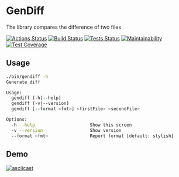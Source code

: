 # GenDiff

The library compares the difference of two files

[![Actions Status](https://github.com/taponomarev/php-project-lvl2/workflows/hexlet-check/badge.svg)](https://github.com/taponomarev/php-project-lvl2/actions)
[![Build Status](https://github.com/taponomarev/php-project-lvl2/workflows/Build/badge.svg)](https://github.com/taponomarev/php-project-lvl2/actions)
[![Tests Status](https://github.com/taponomarev/php-project-lvl2/workflows/Tests/badge.svg)](https://github.com/taponomarev/php-project-lvl2/actions)
[![Maintainability](https://api.codeclimate.com/v1/badges/a99a88d28ad37a79dbf6/maintainability)](https://codeclimate.com/github/codeclimate/codeclimate/maintainability)
[![Test Coverage](https://api.codeclimate.com/v1/badges/71b04dade761eed733ad/test_coverage)](https://codeclimate.com/github/taponomarev/php-project-lvl2/test_coverage)

## Usage

```bash
./bin/gendiff -h                              
Generate diff

Usage:
  gendiff (-h|--help)
  gendiff (-v|--version)
  gendiff [--format <fmt>] <firstFile> <secondFile>

Options:
  -h --help                     Show this screen
  -v --version                  Show version
  --format <fmt>                Report format [default: stylish]

```
## Demo

[![asciicast](https://asciinema.org/a/JAWXRIcVEJjO8jTKL2AE8CGzk.svg)](https://asciinema.org/a/JAWXRIcVEJjO8jTKL2AE8CGzk)
